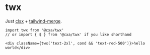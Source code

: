# twx

Just [clsx](https://www.npmjs.com/package/clsx) + [tailwind-merge](https://github.com/dcastil/tailwind-merge).

``` tsx
import twx from '@cxa/twx'
// or import { $ } from '@cxa/twx' if you like shorthand

<div className={twx('text-2xl', cond && 'text-red-500')}>hello world</div>
```
